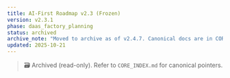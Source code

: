 ```yaml
---
title: AI-First Roadmap v2.3 (Frozen)
version: v2.3.1
phase: daas_factory_planning
status: archived
archive_note: "Moved to archive as of v2.4.7. Canonical docs are in CORE_INDEX.md."
updated: 2025-10-21
---
```


> 🗃️ Archived (read-only). Refer to `CORE_INDEX.md` for canonical pointers.
